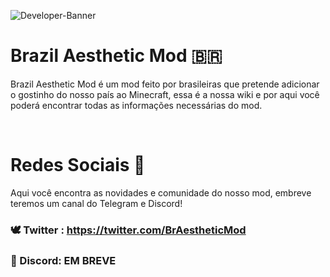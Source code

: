 ![Developer-Banner](./White%20Neon%20Minimal%20with%20Glassmoprhism%20Shape%20and%20Gradient%20Background%20NFT%20Twitter%20Header.gif)
<br>

# Brazil Aesthetic Mod 🇧🇷

<p>
 Brazil Aesthetic Mod é um mod feito por brasileiras que pretende adicionar o gostinho do nosso país ao Minecraft, essa é a nossa wiki e por aqui você poderá encontrar todas as informações necessárias do mod.
</p>

<br>

# Redes Sociais 📣

Aqui você encontra as novidades e comunidade do nosso mod, embreve teremos um canal do Telegram e Discord!

### 🕊 Twitter :  https://twitter.com/BrAestheticMod
### 📩 Discord: EM BREVE


<br>

<p >

</p>

